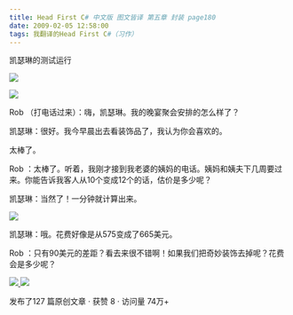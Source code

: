 ```yaml
---
title: Head First C# 中文版 图文皆译 第五章 封装 page180
date: 2009-02-05 12:58:00
tags: 我翻译的Head First C#（习作）
---
```

凯瑟琳的测试运行

![](https://p-blog.csdn.net/images/p_blog_csdn_net/cuipengfei1/EntryImages/20090205/%E6%88%AA%E5%9B%BE01.jpg)

![](https://p-blog.csdn.net/images/p_blog_csdn_net/cuipengfei1/EntryImages/20090205/%E6%88%AA%E5%9B%BE02.jpg)

Rob  （打电话过来）：嗨，凯瑟琳。我的晚宴聚会安排的怎么样了？

凯瑟琳：很好。我今早晨出去看装饰品了，我认为你会喜欢的。

太棒了。

Rob  ：太棒了。听着，我刚才接到我老婆的姨妈的电话。姨妈和姨夫下几周要过来。你能告诉我客人从10个变成12个的话，估价是多少呢？

凯瑟琳：当然了！一分钟就计算出来。

![](https://p-blog.csdn.net/images/p_blog_csdn_net/cuipengfei1/EntryImages/20090205/%E6%88%AA%E5%9B%BE03.jpg)

凯瑟琳：哦。花费好像是从575变成了665美元。

Rob  ：只有90美元的差距？看去来很不错啊！如果我们把奇妙装饰去掉呢？花费会是多少呢？



[ ![](https://profile.csdnimg.cn/5/2/5/3_cuipengfei1)
![](https://g.csdnimg.cn/static/user-reg-year/1x/11.png)
](https://blog.csdn.net/cuipengfei1)



发布了127 篇原创文章  ·  获赞 8  ·  访问量 74万+

